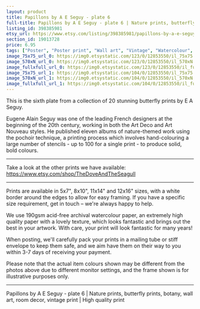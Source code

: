 ```yaml
---
layout: product
title: Papillons by A E Seguy - plate 6 
full-title: Papillons by A E Seguy - plate 6 | Nature prints, butterfly prints, botany, wall art, room decor, vintage print | High quality print
listing_id: 398385981
etsy_url: https://www.etsy.com/listing/398385981/papillons-by-a-e-seguy-plate-6-nature?utm_source=thedoveandtheseagull&utm_medium=api&utm_campaign=api
section_id: 19013728
price: 6.95
tags: ["Poster", "Poster print", "Wall art", "Vintage", "Watercolour", "Nature", "Botanical art", "Wildlife", "Nature print", "Butterfly print", "Butterfly art", "Butterfly poster", "High quality print"]
image_75x75_url_0: https://img0.etsystatic.com/123/0/12853550/il_75x75.985072204_5oib.jpg
image_570xN_url_0: https://img0.etsystatic.com/123/0/12853550/il_570xN.985072204_5oib.jpg
image_fullxfull_url_0: https://img0.etsystatic.com/123/0/12853550/il_fullxfull.985072204_5oib.jpg
image_75x75_url_1: https://img0.etsystatic.com/104/0/12853550/il_75x75.985072246_9e09.jpg
image_570xN_url_1: https://img0.etsystatic.com/104/0/12853550/il_570xN.985072246_9e09.jpg
image_fullxfull_url_1: https://img0.etsystatic.com/104/0/12853550/il_fullxfull.985072246_9e09.jpg
---
```

This is the sixth plate from a collection of 20 stunning butterfly prints by E A Seguy.

Eugene Alain Seguy was one of the leading French designers at the beginning of the 20th century, working in both the Art Deco and Art Nouveau styles. He published eleven albums of nature-themed work using the pochoir technique, a printing process which involves hand-colouring a large number of stencils - up to 100 for a single print -  to produce solid, bold colours.

---

Take a look at the other prints we have available: https://www.etsy.com/shop/TheDoveAndTheSeagull

---

Prints are available in 5x7&quot;, 8x10&quot;, 11x14&quot; and 12x16&quot; sizes, with a white border around the edges to allow for easy framing. If you have a specific size requirement, get in touch – we&#39;re always happy to help.

We use 190gsm acid-free archival watercolour paper, an extremely high quality paper with a lovely texture, which looks fantastic and brings out the best in your artwork. With care, your print will look fantastic for many years!

When posting, we&#39;ll carefully pack your prints in a mailing tube or stiff envelope to keep them safe, and we aim have them on their way to you within 3-7 days of receiving your payment.

Please note that the actual item colours shown may be different from the photos above due to different monitor settings, and the frame shown is for illustrative purposes only.

---

Papillons by A E Seguy - plate 6 | Nature prints, butterfly prints, botany, wall art, room decor, vintage print | High quality print
